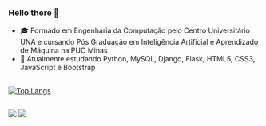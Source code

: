 ### Hello there 👋

- 🎓 Formado em Engenharia da Computação pelo Centro Universitário UNA e cursando Pós Graduação em Inteligência Artificial e Aprendizado de Máquina na PUC Minas
- 🌱 Atualmente estudando Python, MySQL, Django, Flask, HTML5, CSS3, JavaScript e Bootstrap
##
[![Top Langs](https://github-readme-stats-git-masterrstaa-rickstaa.vercel.app/api/top-langs/?username=ragoncalves&theme=dark)](https://github.com/ragoncalves/github-readme-stats)
##

<a href = "https://www.linkedin.com/in/renatoaugustog/"><img src = "https://img.shields.io/badge/LinkedIn-0077B5?style=for-the-badge&logo=linkedin&logoColor=white" target="_blank"></a>
<a href = "https://www.instagram.com/renaugustog/"><img src = "https://img.shields.io/badge/Instagram-E4405F?style=for-the-badge&logo=instagram&logoColor=white" target="_blank"></a>
